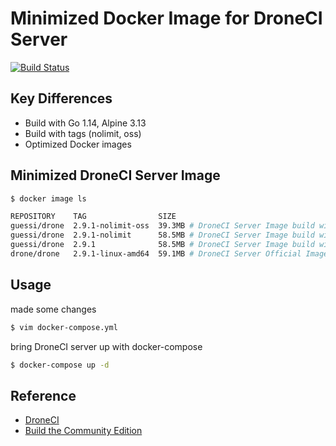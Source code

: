 # Minimized Docker Image for DroneCI Server

[![Build Status](https://cloud.drone.io/api/badges/guessi/drone-server-images/status.svg)](https://cloud.drone.io/guessi/drone-server-images)

## Key Differences

- Build with Go 1.14, Alpine 3.13
- Build with tags (nolimit, oss)
- Optimized Docker images

## Minimized DroneCI Server Image

```bash
$ docker image ls

REPOSITORY    TAG                SIZE
guessi/drone  2.9.1-nolimit-oss  39.3MB # DroneCI Server Image build with `--tags "nolimit oss"`
guessi/drone  2.9.1-nolimit      58.5MB # DroneCI Server Image build with `--tags "nolimit"`
guessi/drone  2.9.1              58.5MB # DroneCI Server Image build without `--tags`
drone/drone   2.9.1-linux-amd64  59.1MB # DroneCI Server Official Image
```

## Usage

made some changes

```bash
$ vim docker-compose.yml
```

bring DroneCI server up with docker-compose

```bash
$ docker-compose up -d
```

## Reference

- [DroneCI](https://github.com/harness/drone)
- [Build the Community Edition](https://github.com/harness/drone/blob/master/BUILDING_OSS)
